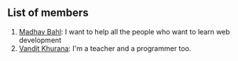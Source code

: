 ## List of members

1. [Madhav Bahl](https://github.com/MadhavBahlMD): I want to help all the people who want to learn web development
2. [Vandit Khurana](https://github.com/neetukhanna11): I'm a teacher and a programmer too.

